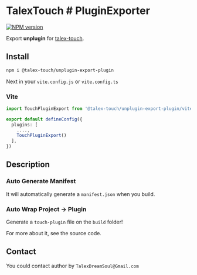 # TalexTouch # PluginExporter

[![NPM version](https://img.shields.io/npm/v/@talex-touch/unplugin-export-plugin?color=a1b858&label=)](https://www.npmjs.com/package/unplugin-starter)

Export **unplugin** for [talex-touch](https://github.com/talex-touch/talex-touch).

## Install

```bash
npm i @talex-touch/unplugin-export-plugin
```

Next in your `vite.config.js` or `vite.config.ts`

### Vite

``` ts
import TouchPluginExport from '@talex-touch/unplugin-export-plugin/vite'

export default defineConfig({
  plugins: [
    ....,
    TouchPluginExport()
  ],
})
```

## Description

### Auto Generate Manifest

It will automatically generate a `manifest.json` when you build.

### Auto Wrap Project -> Plugin

Generate a `touch-plugin` file on the `build` folder!

For more about it, see the source code.

## Contact

You could contact author by `TalexDreamSoul@Gmail.com`
